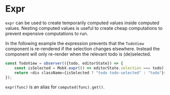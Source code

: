 # Expr

`expr` can be used to create temporarily computed values inside computed values.
Nesting computed values is useful to create cheap computations to prevent expensive computations to run.

In the following example the expression prevents that the `TodoView` component is re-rendered if the selection changes elsewhere.
Instead the component will only re-render when the relevant todo is (de)selected.

```javascript
const TodoView = observer(({todo, editorState}) => {
    const isSelected = MobX.expr(() => editorState.selection === todo);
    return <div className={isSelected ? "todo todo-selected" : "todo"}>{todo.title}</div>;
});
```

`expr(func)` is an alias for `computed(func).get()`.
